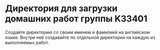 # Директория для загрузки домашних работ группы K33401

Создайте директорию со своим именем и фамилией на английском языке. Внутри неё создавайте по отдельной директории на каждую из выполняемых работ.
